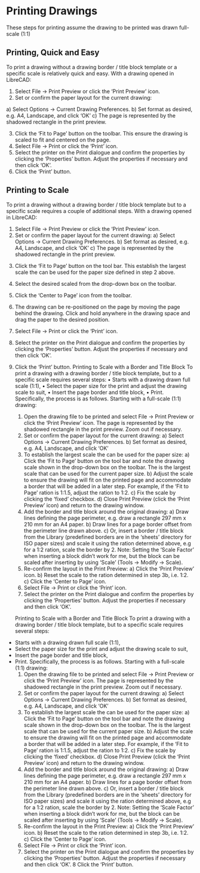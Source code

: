 Printing Drawings
=================

These steps for printing assume the drawing to be printed was drawn full-scale (1:1)

## Printing, Quick and Easy

To print a drawing without a drawing border / title block template or a specific scale is relatively quick and easy.  With a drawing opened in LibreCAD:
1) Select File -> Print Preview or click the ‘Print Preview’ icon.
2) Set or confirm  the paper layout for the current drawing:

a) Select Options -> Current Drawing Preferences.
b) Set format as desired, e.g. A4, Landscape, and click ‘OK’
c) The page is represented by the shadowed rectangle in the print preview.

3) Click the ‘Fit to Page’ button on the toolbar.  This ensure the drawing is scaled to fit and centered on the page.
4) Select File -> Print or click the ‘Print’ icon.
5) Select the printer on the Print dialogue and confirm the properties by clicking the ‘Properties’ button.  Adjust the properties if necessary and then click ‘OK’.
6) Click the ‘Print’ button.

## Printing to Scale

To print a drawing without a drawing border / title block template but to a specific scale requires a couple of additional steps.  With a drawing opened in LibreCAD:
1. Select File -> Print Preview or click the ‘Print Preview’ icon.
1. Set or confirm the paper layout for the current drawing:
a) Select Options -> Current Drawing Preferences.
b) Set format as desired, e.g. A4, Landscape, and click ‘OK’
c) The page is represented by the shadowed rectangle in the print preview.
3) Click the ‘Fit to Page’ button on the tool bar.  This establish the largest scale the can be used for the paper size defined in step 2 above.
4) Select the desired scaled from the drop-down box on the toolbar.
5) Click the ‘Center to Page’ icon from the toolbar.  
6) The drawing can be re-positioned on the page by moving the page behind the drawing.  Click and hold anywhere in the drawing space and drag the paper to the desired position.
7) Select File -> Print or click the ‘Print’ icon.
8) Select the printer on the Print dialogue and confirm the properties by clicking the ‘Properties’ button.  Adjust the properties if necessary and then click ‘OK’.
9) Click the ‘Print’ button.
Printing to Scale with a Border and Title Block
To print a drawing with a drawing border / title block template, but to a specific scale requires several steps:
    • Starts with a drawing drawn full scale (1:1),
    • Select the paper size for the print and adjust the drawing scale to suit,
    • Insert the page border and title block,
    • Print.
Specifically, the process is as follows.  Starting with a full-scale (1:1) drawing:
    1) Open the drawing file to be printed and select File -> Print Preview or click the ‘Print Preview’ icon.  The page is represented by the shadowed rectangle in the print preview.  Zoom out if necessary.
    2) Set or confirm the paper layout for the current drawing:
        a) Select Options -> Current Drawing Preferences.
        b) Set format as desired, e.g. A4, Landscape, and click ‘OK’
    3) To establish the largest scale the can be used for the paper size:
        a) Click the ‘Fit to Page’ button on the tool bar and note the drawing scale shown in the drop-down box on the toolbar.  The is the largest scale that can be used for the current paper size.
        b) Adjust the scale to ensure the drawing will fit on the printed page and accommodate a border that will be added in a later step. For example, if the ‘Fit to Page’ ration is 1:1.5, adjust the ration to 1:2.
        c) Fix the scale by clicking the ‘fixed’ checkbox.
        d) Close Print Preview (click the ‘Print Preview’ icon) and return to the drawing window.
    4) Add the border and title block around the original drawing:
        a) Draw lines defining the page perimeter, e.g. draw a rectangle 297 mm x 210 mm for an A4 paper.
        b) Draw lines for a page border offset from the perimeter line drawn above.
        c) Or, insert a border / title block from the Library (predefined borders are in the ‘sheets’ directory for ISO paper sizes) and scale it using the ration determined above, e.g for a 1:2 ration, scale the border  by 2.  Note: Setting the ‘Scale Factor’ when inserting a block didn’t work for me, but the block can be scaled after inserting by using ‘Scale’ (Tools -> Modify -> Scale).
    5) Re-confirm the layout in the Print Preview:
        a) Click the ‘Print Preview’ icon.
        b) Reset the scale to the ration determined in step 3b, i.e. 1:2.
        c) Click the ‘Center to Page’ icon.
    6) Select File -> Print or click the ‘Print’ icon.
    7) Select the printer on the Print dialogue and confirm the properties by clicking the ‘Properties’ button.  Adjust the properties if necessary and then click ‘OK’.
    
    Printing to Scale with a Border and Title Block
To print a drawing with a drawing border / title block template, but to a specific scale requires several steps:
* Starts with a drawing drawn full scale (1:1),
* Select the paper size for the print and adjust the drawing scale to suit,
* Insert the page border and title block,
* Print.
Specifically, the process is as follows.  Starting with a full-scale (1:1) drawing:
    1) Open the drawing file to be printed and select File -> Print Preview or click the ‘Print Preview’ icon.  The page is represented by the shadowed rectangle in the print preview.  Zoom out if necessary.
    2) Set or confirm the paper layout for the current drawing:
        a) Select Options -> Current Drawing Preferences.
        b) Set format as desired, e.g. A4, Landscape, and click ‘OK’
    3) To establish the largest scale the can be used for the paper size:
        a) Click the ‘Fit to Page’ button on the tool bar and note the drawing scale shown in the drop-down box on the toolbar.  The is the largest scale that can be used for the current paper size.
        b) Adjust the scale to ensure the drawing will fit on the printed page and accommodate a border that will be added in a later step. For example, if the ‘Fit to Page’ ration is 1:1.5, adjust the ration to 1:2.
        c) Fix the scale by clicking the ‘fixed’ checkbox.
        d) Close Print Preview (click the ‘Print Preview’ icon) and return to the drawing window.
    4) Add the border and title block around the original drawing:
        a) Draw lines defining the page perimeter, e.g. draw a rectangle 297 mm x 210 mm for an A4 paper.
        b) Draw lines for a page border offset from the perimeter line drawn above.
        c) Or, insert a border / title block from the Library (predefined borders are in the ‘sheets’ directory for ISO paper sizes) and scale it using the ration determined above, e.g for a 1:2 ration, scale the border  by 2.  Note: Setting the ‘Scale Factor’ when inserting a block didn’t work for me, but the block can be scaled after inserting by using ‘Scale’ (Tools -> Modify -> Scale).
    5) Re-confirm the layout in the Print Preview:
        a) Click the ‘Print Preview’ icon.
        b) Reset the scale to the ration determined in step 3b, i.e. 1:2.
        c) Click the ‘Center to Page’ icon.
    6) Select File -> Print or click the ‘Print’ icon.
    7) Select the printer on the Print dialogue and confirm the properties by clicking the ‘Properties’ button.  Adjust the properties if necessary and then click ‘OK’.
8 Click the ‘Print’ button.
